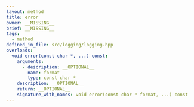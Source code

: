 ```yaml
---
layout: method
title: error
owner: __MISSING__
brief: __MISSING__
tags:
  - method
defined_in_file: src/logging/logging.hpp
overloads:
  void error(const char *, ...) const:
    arguments:
      - description: __OPTIONAL__
        name: format
        type: const char *
    description: __OPTIONAL__
    return: __OPTIONAL__
    signature_with_names: void error(const char * format, ...) const
---
```

